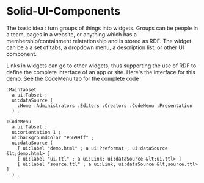 # Solid-UI-Components

The basic idea : turn groups of things into widgets.  Groups can be people in a team, pages in a website, or anything which has a membership/containment relatationship and is stored as RDF. The widget can be a a set of tabs, a dropdown menu, a description list, or other UI component.  

Links in widgets can go to other widgets, thus supporting the use of RDF to define the complete interface of an app or site.  Here's the interface for this demo.  See the CodeMenu tab for the complete code

```turtle
:MainTabset
  a ui:Tabset ;
  ui:dataSource ( 
    :Home :Administrators :Editors :Creators :CodeMenu :Presentation
  ) .

:CodeMenu
  a ui:Tabset ;
  ui:orientation 1 ;
  ui:backgroundColor "#6699ff" ;
  ui:dataSource (
    [ ui:label "demo.html" ; a ui:Preformat ; ui:dataSource &lt;demo.html> ] 
    [ ui:label "ui.ttl" ; a ui:Link; ui:dataSource &lt;ui.ttl> ] 
    [ ui:label "source.ttl" ; a ui:Link; ui:dataSource &lt;source.ttl> ] 
  ) .
```

